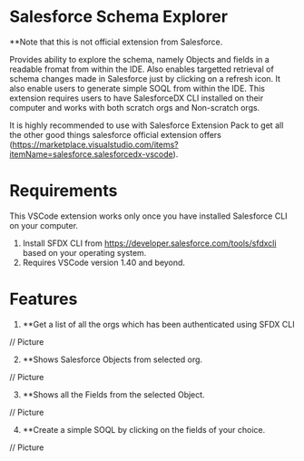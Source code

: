 # Salesforce Schema Explorer

**Note that this is not official extension from Salesforce.

Provides ability to explore the schema, namely Objects and fields in a readable fromat from within the IDE. Also enables targetted retrieval of schema changes made in Salesforce just by clicking on a refresh icon. It also enable users to generate simple SOQL from within the IDE. This extension requires users to have SalesforceDX CLI installed on their computer and works with both scratch orgs and Non-scratch orgs. 

It is highly recommended to use with Salesforce Extension Pack to get all the other good things salesforce official extension offers (https://marketplace.visualstudio.com/items?itemName=salesforce.salesforcedx-vscode).

# Requirements


This VSCode extension works only once you have installed Salesforce CLI on your computer.

1. Install SFDX CLI from https://developer.salesforce.com/tools/sfdxcli based on your operating system.
2. Requires VSCode version 1.40 and beyond.

# Features

1. **Get a list of all the orgs which has been authenticated using SFDX CLI

// Picture

2. **Shows Salesforce Objects from selected org.

// Picture

3. **Shows all the Fields from the selected Object.

// Picture

4. **Create a simple SOQL by clicking on the fields of your choice.

// Picture